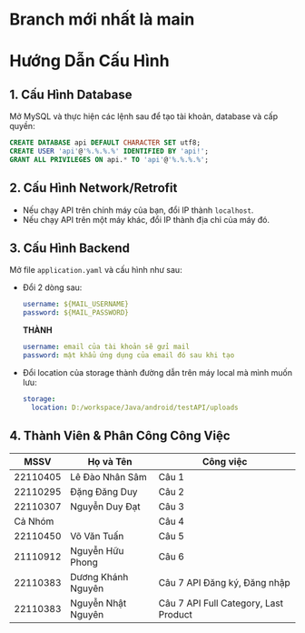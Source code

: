 # Branch mới nhất là main
# Hướng Dẫn Cấu Hình

## 1. Cấu Hình Database
Mở MySQL và thực hiện các lệnh sau để tạo tài khoản, database và cấp quyền:

```sql
CREATE DATABASE api DEFAULT CHARACTER SET utf8;
CREATE USER 'api'@'%.%.%.%' IDENTIFIED BY 'api!';
GRANT ALL PRIVILEGES ON api.* TO 'api'@'%.%.%.%';
```

## 2. Cấu Hình Network/Retrofit
- Nếu chạy API trên chính máy của bạn, đổi IP thành `localhost`.
- Nếu chạy API trên một máy khác, đổi IP thành địa chỉ của máy đó.

## 3. Cấu Hình Backend
Mở file `application.yaml` và cấu hình như sau:
- Đổi 2 dòng sau:
  ```yaml
  username: ${MAIL_USERNAME}
  password: ${MAIL_PASSWORD}
  ```
  **THÀNH**
  ```yaml
  username: email của tài khoản sẽ gửi mail
  password: mật khẩu ứng dụng của email đó sau khi tạo
  ```
- Đổi location của storage thành đường dẫn trên máy local mà mình muốn lưu:
  ```yaml
  storage:
    location: D:/workspace/Java/android/testAPI/uploads
  ```


## 4. Thành Viên & Phân Công Công Việc

| MSSV | Họ và Tên | Công việc |
|------|-----------|-----------|
| 22110405 | Lê Đào Nhân Sâm | Câu 1 |
| 22110295 | Đặng Đăng Duy | Câu 2 |
| 22110307 | Nguyễn Duy Đạt | Câu 3 |
| Cả Nhóm | | Câu 4 |
| 22110450 | Võ Văn Tuấn | Câu 5 |
| 21110912 | Nguyễn Hữu Phong | Câu 6 |
| 22110383 | Dương Khánh Nguyên | Câu 7 API Đăng ký, Đăng nhập |
| 22110383 | Nguyễn Nhật Nguyên | Câu 7 API Full Category, Last Product |
